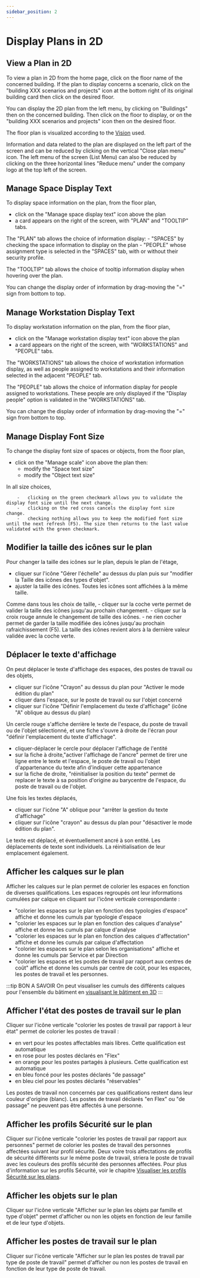 ```yaml
---
sidebar_position: 2
---
```

# Display Plans in 2D

## View a Plan in 2D

To view a plan in 2D from the home page, click on the floor name of the concerned building.
If the plan to display concerns a scenario, click on the "building XXX scenarios and projects" icon at the bottom right of its original building card then click on the desired floor.

You can display the 2D plan from the left menu, by clicking on "Buildings" then on the concerned building.
Then click on the floor to display, or on the "building XXX scenarios and projects" icon then on the desired floor.

The floor plan is visualized according to the [Vision](/en/docs/courses/views/planviews.md) used.

Information and data related to the plan are displayed on the left part of the screen and can be reduced by clicking on the vertical "Close plan menu" icon.
The left menu of the screen (List Menu) can also be reduced by clicking on the three horizontal lines "Reduce menu" under the company logo at the top left of the screen.

## Manage Space Display Text

To display space information on the plan, from the floor plan,

-   click on the "Manage space display text" icon above the plan
-   a card appears on the right of the screen, with "PLAN" and "TOOLTIP" tabs.

The "PLAN" tab allows the choice of information display: 
    -   "SPACES" by checking the space information to display on the plan
    -   "PEOPLE" whose assignment type is selected in the "SPACES" tab, with or without their security profile.

The "TOOLTIP" tab allows the choice of tooltip information display when hovering over the plan.

 You can change the display order of information by drag-moving the "=" sign from bottom to top.

## Manage Workstation Display Text

To display workstation information on the plan, from the floor plan,

-   click on the "Manage workstation display text" icon above the plan
-   a card appears on the right of the screen, with "WORKSTATIONS" and "PEOPLE" tabs.

The "WORKSTATIONS" tab allows the choice of workstation information display, as well as people assigned to workstations and their information selected in the adjacent "PEOPLE" tab.

The "PEOPLE" tab allows the choice of information display for people assigned to workstations. These people are only displayed if the "Display people" option is validated in the "WORKSTATIONS" tab.

 You can change the display order of information by drag-moving the "=" sign from bottom to top.


## Manage Display Font Size

To change the display font size of spaces or objects, from the floor plan,

-   click on the "Manage scale" icon above the plan then:
    -   modify the "Space text size"
    -   modify the "Object text size"

In all size choices,

        -   clicking on the green checkmark allows you to validate the display font size until the next change.
        -   clicking on the red cross cancels the display font size change.
        -   checking nothing allows you to keep the modified font size until the next refresh (F5). The size then returns to the last value validated with the green checkmark.

## Modifier la taille des icônes sur le plan

Pour changer la taille des icônes sur le plan, depuis le plan de l'étage,

-   cliquer sur l'icône "Gérer l'échelle" au dessus du plan puis sur "modifier la Taille des icônes des types d'objet".
-   ajuster la taille des icônes. Toutes les icônes sont affichées à la même taille.

Comme dans tous les choix de taille,
        -   cliquer sur la coche verte permet de valider la taille des icônes jusqu'au prochain changement.
        -   cliquer sur la croix rouge annule le changement de taille des icônes.
        -   ne rien cocher permet de garder la taille modifiée des icônes jusqu'au prochain rafraichissement (F5). La taille des icônes revient alors à la dernière valeur validée avec la coche verte.


## Déplacer le texte d'affichage

On peut déplacer le texte d'affichage des espaces, des postes de travail ou des objets,

-   cliquer sur l'icône "Crayon" au dessus du plan pour "Activer le mode édition du plan"
-   cliquer dans l'espace, sur le poste de travail ou sur l'objet concerné
-   cliquer sur l'icône "Définir l'emplacement du texte d'affichage" (icône "A" oblique au dessus du plan)

Un cercle rouge s'affiche derrière le texte de l'espace, du poste de travail ou de l'objet sélectionné, et une fiche s'ouvre à droite de l'écran pour "définir l'emplacement du texte d'affichage".

-   cliquer-déplacer le cercle pour déplacer l'affichage de l'entité
-   sur la fiche à droite,"activer l'affichage de l'ancre" permet de tirer une ligne entre le texte et l'espace, le poste de travail ou l'objet d'appartenance du texte afin d'indiquer cette appartenance
-   sur la fiche de droite, "réinitialiser la position du texte" permet de replacer le texte à sa position d'origine au barycentre de l'espace, du poste de travail ou de l'objet.

Une fois les textes déplacés,
-   cliquer sur l'icône "A" oblique pour "arrêter la gestion du texte d'affichage"
-   cliquer sur l'icône "crayon" au dessus du plan pour "désactiver le mode édition du plan".

Le texte est déplacé, et éventuellement ancré à son entité.
Les déplacements de texte sont individuels. La réinitialisation de leur emplacement également.


## Afficher les calques sur le plan

Afficher les calques sur le plan permet de colorier les espaces en fonction de diverses qualifications.
Les espaces regroupés ont leur informations cumulées par calque en cliquant sur l'icône verticale correspondante :

-   "colorier les espaces sur le plan en fonction des typologies d'espace" affiche et donne les cumuls par typologie d'espace
-   "colorier les espaces sur le plan en fonction des calques d'analyse" affiche et donne les cumuls par calque d'analyse
-   "colorier les espaces sur le plan en fonction des calques d'affectation" affiche et donne les cumuls par calque d'affectation
-   "colorier les espaces sur le plan selon les organisations" affiche et donne les cumuls par Service et par Direction
-   "colorier les espaces et les postes de travail par rapport aux centres de coût" affiche et donne les cumuls par centre de coût, pour les espaces, les postes de travail et les personnes.

:::tip BON A SAVOIR
On peut visualiser les cumuls des différents calques pour l'ensemble du bâtiment en [visualisant le bâtiment en 3D](/en/docs/courses/views/3Dviews.md#afficher-le-plan-3d-dun-bâtiment)
:::

## Afficher l'état des postes de travail sur le plan

Cliquer sur l'icône verticale "colorier les postes de travail par rapport à leur état" permet de colorier les postes de travail :
-   en vert pour les postes affectables mais libres. Cette qualification est automatique
-   en rose pour les postes déclarés en "Flex"
-   en orange pour les postes partagés à plusieurs. Cette qualification est automatique
-   en bleu foncé pour les postes déclarés "de passage"
-   en bleu ciel pour les postes déclarés "réservables"

Les postes de travail non concernés par ces qualifications restent dans leur couleur d'origine (blanc).
Les postes de travail déclarés "en Flex" ou "de passage" ne peuvent pas être affectés à une personne.

## Afficher les profils Sécurité sur le plan

Cliquer sur l'icône verticale "colorier les postes de travail par rapport aux personnes" permet de colorier les postes de travail des personnes affectées suivant leur profil sécurité.
Deux voire trois affectations de profils de sécurité différents sur le même poste de travail, striera le poste de travail avec les couleurs des profils sécurité des personnes affectées.
Pour plus d'information sur les profils Sécurité, voir le chapitre [Visualiser les profils Sécurité sur les plans](/en/docs/tutorials/person/personSecurityProfile/list.md#visualiser-les-profils-s%C3%A9curit%C3%A9-sur-les-plans).


## Afficher les objets sur le plan

Cliquer sur l'icône verticale "Afficher sur le plan les objets par famille et type d'objet" permet d'afficher ou non les objets en fonction de leur famille et de leur type d'objets.

## Afficher les postes de travail sur le plan

Cliquer sur l'icône verticale "Afficher sur le plan les postes de travail par type de poste de travail" permet d'afficher ou non les postes de travail en fonction de leur type de poste de travail.